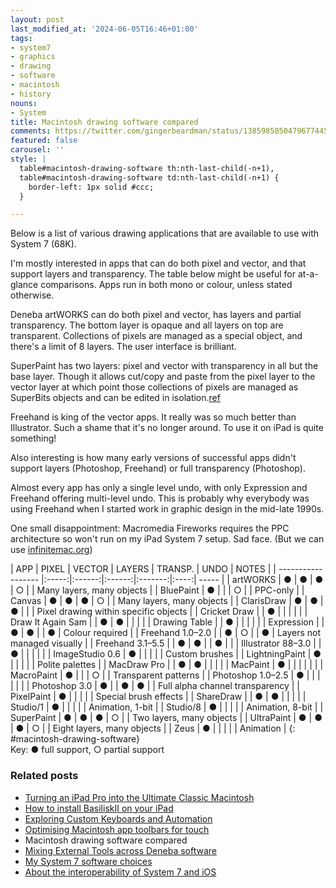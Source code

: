 ```yaml
---
layout: post
last_modified_at: '2024-06-05T16:46+01:00'
tags:
- system7
- graphics
- drawing
- software
- macintosh
- history
nouns:
- System
title: Macintosh drawing software compared
comments: https://twitter.com/gingerbeardman/status/1385985050479677445
featured: false
carousel: ''
style: |
  table#macintosh-drawing-software th:nth-last-child(-n+1),
  table#macintosh-drawing-software td:nth-last-child(-n+1) {
    border-left: 1px solid #ccc;
  }

---
```

Below is a list of various drawing applications that are available to use with System 7 (68K).

I'm mostly interested in apps that can do both pixel and vector, and that support layers and transparency. The table below might be useful for at-a-glance comparisons. Apps run in both mono or colour, unless stated otherwise.

Deneba artWORKS can do both pixel and vector, has layers and partial transparency. The bottom layer is opaque and all layers on top are transparent. Collections of pixels are managed as a special object, and there's a limit of 8 layers. The user interface is brilliant.

SuperPaint has two layers: pixel and vector with transparency in all but the base layer. Though it allows cut/copy and paste from the pixel layer to the vector layer at which point those collections of pixels are managed as SuperBits objects and can be edited in isolation.[ref](https://twitter.com/tumult/status/1432279388519763972)

Freehand is king of the vector apps. It really was so much better than Illustrator. Such a shame that it's no longer around. To use it on iPad is quite something!

Also interesting is how many early versions of successful apps didn't support layers (Photoshop, Freehand) or full transparency (Photoshop).

Almost every app has only a single level undo, with only Expression and Freehand offering multi-level undo. This is probably why everybody was using Freehand when I started work in graphic design in the mid-late 1990s.

One small disappointment: Macromedia Fireworks requires the PPC architecture so won't run on my iPad System 7 setup. Sad face. (But we can use [infinitemac.org](https://infinitemac.org))

<div class="table-wrapper" markdown="block">
| APP                | PIXEL | VECTOR | LAYERS | TRANSP. | UNDO | NOTES |
| ------------------ |:-----:|:------:|:------:|:-------:|:----:| ----- |
| artWORKS           | ●     | ●      | ●      | ○       |      | Many layers, many objects |
| BluePaint          | ●     |        |        | ○       |      | PPC-only |
| Canvas             | ●     | ●      | ●      | ○       |      | Many layers, many objects |
| ClarisDraw         | ●     | ●      | ●      |         |      | Pixel drawing within specific objects |
| Cricket Draw       |       | ●      |        |         |      |  |
| Draw It Again Sam  |       | ●      | ●      |         |      |  |
| Drawing Table      |       | ●      |        |         |      |  |
| Expression         |       | ●      | ●      |         | ●    | Colour required |
| Freehand 1.0–2.0   |       | ●      | ○      |         | ●    | Layers not managed visually |
| Freehand 3.1–5.5   |       | ●      | ●      |         | ●    |  |
| Illustrator 88–3.0 |       | ●      |        |         |      |  |
| ImageStudio 0.6    | ●     |        |        |         |      | Custom brushes |
| LightningPaint     | ●     |        |        |         |      | Polite palettes |
| MacDraw Pro        |       | ●      | ●      |         |      |  |
| MacPaint           | ●     |        |        |         |      |  |
| MacroPaint         | ●     |        |        | ○       |      | Transparent patterns |
| Photoshop 1.0–2.5  | ●     |        |        |         |      |  |
| Photoshop 3.0      | ●     |        | ●      | ●       |      | Full alpha channel transparency |
| PixelPaint         | ●     |        |        |         |      | Special brush effects |
| ShareDraw          |       | ●      | ●      |         |      |  |
| Studio/1           | ●     |        |        |         |      | Animation, 1-bit |
| Studio/8           | ●     |        |        |         |      | Animation, 8-bit |
| SuperPaint         | ●     | ●      | ●      | ○       |      | Two layers, many objects |
| UltraPaint         | ●     | ●      | ●      | ○       |      | Eight layers, many objects |
| Zeus               | ●     |        |        |         |      | Animation |
{: #macintosh-drawing-software}

</div>
Key: ● full support, ○ partial support

### Related posts

* [Turning an iPad Pro into the Ultimate Classic Macintosh](/2021/04/17/turning-an-ipad-pro-into-the-ultimate-classic-macintosh)
* [How to install BasiliskII on your iPad](/2021/04/21/building-basiliskii-for-ios/)
* [Exploring Custom Keyboards and Automation](/2021/04/19/automating-interactions-using-apple-events/)
* [Optimising Macintosh app toolbars for touch](/2021/03/28/changing-the-size-of-toolbar-items-using-resedit/)
* Macintosh drawing software compared
* [Mixing External Tools across Deneba software](/2021/04/25/mixing-external-tools-across-deneba-software/)
* [My System 7 software choices](/2021/04/30/my-system-7-software-choices/)
* [About the interoperability of System 7 and iOS](/2021/05/03/interoperability-of-system-7-and-ios/)
